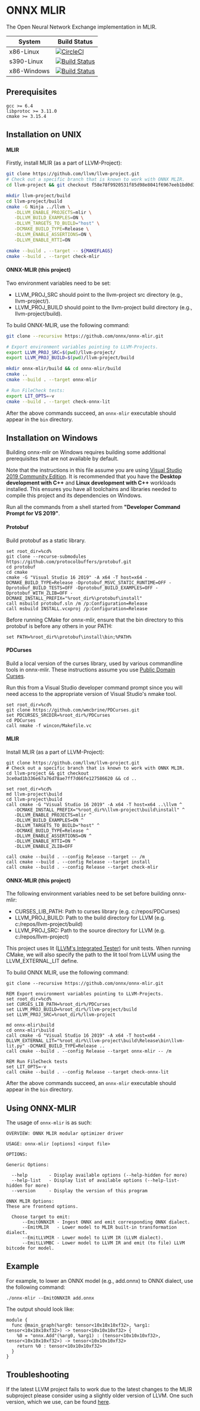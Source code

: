 # ONNX MLIR
The Open Neural Network Exchange implementation in MLIR.

| System      | Build Status |
|-------------|--------------|
| x86-Linux   | [![CircleCI](https://circleci.com/gh/onnx/onnx-mlir/tree/master.svg?style=svg)](https://circleci.com/gh/onnx/onnx-mlir/tree/master)             |
| s390-Linux  | [![Build Status](https://yktpandb.watson.ibm.com/jenkins/buildStatus/icon?job=ONNX-MLIR-Linux-s390x-Build)](https://yktpandb.watson.ibm.com/jenkins/job/ONNX-MLIR-Linux-s390x-Build/)             |
| x86-Windows | [![Build Status](https://dev.azure.com/onnx-pipelines/onnx/_apis/build/status/MLIR-Windows-CI?branchName=master)](https://dev.azure.com/onnx-pipelines/onnx/_build/latest?definitionId=9&branchName=master)             |

## Prerequisites

```
gcc >= 6.4
libprotoc >= 3.11.0
cmake >= 3.15.4
```

## Installation on UNIX

#### MLIR
Firstly, install MLIR (as a part of LLVM-Project):

[same-as-file]: <> (utils/clone-mlir.sh)
``` bash
git clone https://github.com/llvm/llvm-project.git
# Check out a specific branch that is known to work with ONNX MLIR.
cd llvm-project && git checkout f58e78f9920531f85d98e8041f6967eeb1bd0d3a && cd ..
```

[same-as-file]: <> (utils/build-mlir.sh)
``` bash
mkdir llvm-project/build
cd llvm-project/build
cmake -G Ninja ../llvm \
   -DLLVM_ENABLE_PROJECTS=mlir \
   -DLLVM_BUILD_EXAMPLES=ON \
   -DLLVM_TARGETS_TO_BUILD="host" \
   -DCMAKE_BUILD_TYPE=Release \
   -DLLVM_ENABLE_ASSERTIONS=ON \
   -DLLVM_ENABLE_RTTI=ON

cmake --build . --target -- ${MAKEFLAGS}
cmake --build . --target check-mlir
```

#### ONNX-MLIR (this project)
Two environment variables need to be set:
- LLVM_PROJ_SRC should point to the llvm-project src directory (e.g., llvm-project/).
- LLVM_PROJ_BUILD should point to the llvm-project build directory (e.g., llvm-project/build).

To build ONNX-MLIR, use the following command:

[same-as-file]: <> ({"ref": "utils/install-onnx-mlir.sh", "skip-doc": 2})
```bash
git clone --recursive https://github.com/onnx/onnx-mlir.git

# Export environment variables pointing to LLVM-Projects.
export LLVM_PROJ_SRC=$(pwd)/llvm-project/
export LLVM_PROJ_BUILD=$(pwd)/llvm-project/build

mkdir onnx-mlir/build && cd onnx-mlir/build
cmake ..
cmake --build . --target onnx-mlir

# Run FileCheck tests:
export LIT_OPTS=-v
cmake --build . --target check-onnx-lit
```

After the above commands succeed, an `onnx-mlir` executable should appear in the `bin` directory. 

## Installation on Windows
Building onnx-mlir on Windows requires building some additional prerequisites that are not available by default.

Note that the instructions in this file assume you are using [Visual Studio  2019 Community Edition](https://visualstudio.microsoft.com/downloads/). It is recommended that you have the **Desktop development with C++** and **Linux development with C++** workloads installed. This ensures you have all toolchains and libraries needed to compile this project and its dependencies on Windows.

Run all the commands from a shell started from **"Developer Command Prompt for VS 2019"**.

#### Protobuf
Build protobuf as a static library.

```shell
set root_dir=%cd%
git clone --recurse-submodules https://github.com/protocolbuffers/protobuf.git
cd protobuf
cd cmake
cmake -G "Visual Studio 16 2019" -A x64 -T host=x64 -DCMAKE_BUILD_TYPE=Release -Dprotobuf_MSVC_STATIC_RUNTIME=OFF -Dprotobuf_BUILD_TESTS=OFF -Dprotobuf_BUILD_EXAMPLES=OFF -Dprotobuf_WITH_ZLIB=OFF -DCMAKE_INSTALL_PREFIX="%root_dir%\protobuf\install"
call msbuild protobuf.sln /m /p:Configuration=Release
call msbuild INSTALL.vcxproj /p:Configuration=Release
```

Before running CMake for onnx-mlir, ensure that the bin directory to this protobuf is before any others in your PATH:
```shell
set PATH=%root_dir%\protobuf\install\bin;%PATH%
```

#### PDCurses
Build a local version of the curses library, used by various commandline tools in onnx-mlir. These instructions assume you use [Public Domain Curses](https://pdcurses.org/).

Run this from a Visual Studio developer command prompt since you will need access to the appropriate version of Visual Studio's nmake tool.

```shell
set root_dir=%cd%
git clone https://github.com/wmcbrine/PDCurses.git
set PDCURSES_SRCDIR=%root_dir%/PDCurses
cd PDCurses
call nmake -f wincon/Makefile.vc
```

#### MLIR
Install MLIR (as a part of LLVM-Project):

[same-as-file]: <> (utils/clone-mlir.sh)
```shell
git clone https://github.com/llvm/llvm-project.git
# Check out a specific branch that is known to work with ONNX MLIR.
cd llvm-project && git checkout 3ce0ad1b336e67a76d78ae7ff7d66fe127586620 && cd ..
```

[same-as-file]: <> (utils/build-mlir.cmd)
```shell
set root_dir=%cd%
md llvm-project\build
cd llvm-project\build
call cmake -G "Visual Studio 16 2019" -A x64 -T host=x64 ..\llvm ^
   -DCMAKE_INSTALL_PREFIX="%root_dir%\llvm-project\build\install" ^
   -DLLVM_ENABLE_PROJECTS=mlir ^
   -DLLVM_BUILD_EXAMPLES=ON ^
   -DLLVM_TARGETS_TO_BUILD="host" ^
   -DCMAKE_BUILD_TYPE=Release ^
   -DLLVM_ENABLE_ASSERTIONS=ON ^
   -DLLVM_ENABLE_RTTI=ON ^
   -DLLVM_ENABLE_ZLIB=OFF

call cmake --build . --config Release --target -- /m
call cmake --build . --config Release --target install
call cmake --build . --config Release --target check-mlir
```

#### ONNX-MLIR (this project)
The following environment variables need to be set before building onnx-mlir:
- CURSES_LIB_PATH: Path to curses library (e.g. c:/repos/PDCurses)
- LLVM_PROJ_BUILD: Path to the build directory for LLVM (e.g. c:/repos/llvm-project/build)
- LLVM_PROJ_SRC: Path to the source directory for LLVM (e.g. c:/repos/llvm-project)

This project uses lit ([LLVM's Integrated Tester](http://llvm.org/docs/CommandGuide/lit.html)) for unit tests. When running CMake, we will also specify the path to the lit tool from LLVM using the LLVM_EXTERNAL_LIT define.

To build ONNX MLIR, use the following command:

[same-as-file]: <> ({"ref": "utils/install-onnx-mlir.cmd", "skip-doc": 2})
```shell
git clone --recursive https://github.com/onnx/onnx-mlir.git

REM Export environment variables pointing to LLVM-Projects.
set root_dir=%cd%
set CURSES_LIB_PATH=%root_dir%/PDCurses
set LLVM_PROJ_BUILD=%root_dir%/llvm-project/build
set LLVM_PROJ_SRC=%root_dir%/llvm-project

md onnx-mlir\build
cd onnx-mlir\build
call cmake -G "Visual Studio 16 2019" -A x64 -T host=x64 -DLLVM_EXTERNAL_LIT="%root_dir%\llvm-project\build\Release\bin\llvm-lit.py" -DCMAKE_BUILD_TYPE=Release ..
call cmake --build . --config Release --target onnx-mlir -- /m

REM Run FileCheck tests
set LIT_OPTS=-v
call cmake --build . --config Release --target check-onnx-lit
```

After the above commands succeed, an `onnx-mlir` executable should appear in the `bin` directory. 

## Using ONNX-MLIR

The usage of `onnx-mlir` is as such:
```
OVERVIEW: ONNX MLIR modular optimizer driver

USAGE: onnx-mlir [options] <input file>

OPTIONS:

Generic Options:

  --help        - Display available options (--help-hidden for more)
  --help-list   - Display list of available options (--help-list-hidden for more)
  --version     - Display the version of this program

ONNX MLIR Options:
These are frontend options.

  Choose target to emit:
      --EmitONNXIR - Ingest ONNX and emit corresponding ONNX dialect.
      --EmitMLIR   - Lower model to MLIR built-in transformation dialect.
      --EmitLLVMIR - Lower model to LLVM IR (LLVM dialect).
      --EmitLLVMBC - Lower model to LLVM IR and emit (to file) LLVM bitcode for model.
```

## Example

For example, to lower an ONNX model (e.g., add.onnx) to ONNX dialect, use the following command:
```
./onnx-mlir --EmitONNXIR add.onnx
```
The output should look like:
```
module {
  func @main_graph(%arg0: tensor<10x10x10xf32>, %arg1: tensor<10x10x10xf32>) -> tensor<10x10x10xf32> {
    %0 = "onnx.Add"(%arg0, %arg1) : (tensor<10x10x10xf32>, tensor<10x10x10xf32>) -> tensor<10x10x10xf32>
    return %0 : tensor<10x10x10xf32>
  }
}
```

## Troubleshooting

If the latest LLVM project fails to work due to the latest changes to the MLIR subproject please consider using a slightly older version of LLVM. One such version, which we use, can be found [here](https://github.com/clang-ykt/llvm-project).
